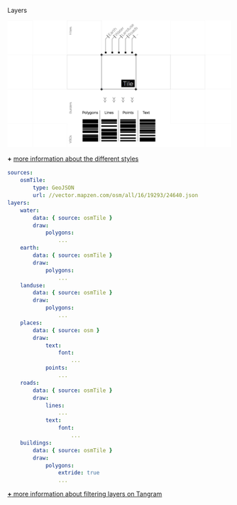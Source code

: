 <!-- .slide: data-background="#ffff" -->

Layers

![](imgs/tile.png)

**+** [more information about the different styles](https://mapzen.com/documentation/tangram/Styles-Overview/)


```yaml
sources:
    osmTile:
        type: GeoJSON
        url: //vector.mapzen.com/osm/all/16/19293/24640.json
layers:
    water:
        data: { source: osmTile }
        draw:
            polygons:
                ...
    earth:
        data: { source: osmTile }
        draw:
            polygons:
                ...
    landuse:
        data: { source: osmTile }
        draw:
            polygons:
                ...
    places:
        data: { source: osm }
        draw:
            text:
                font:
                	...
            points:
            	...
    roads:
        data: { source: osmTile }
        draw:
            lines:
                ...
            text:
            	font:
            		...
    buildings:
        data: { source: osmTile }
        draw:
            polygons:
            	extride: true
                ...
```

[**+** more information about filtering layers on Tangram](https://mapzen.com/documentation/tangram/Filters-Overview/)